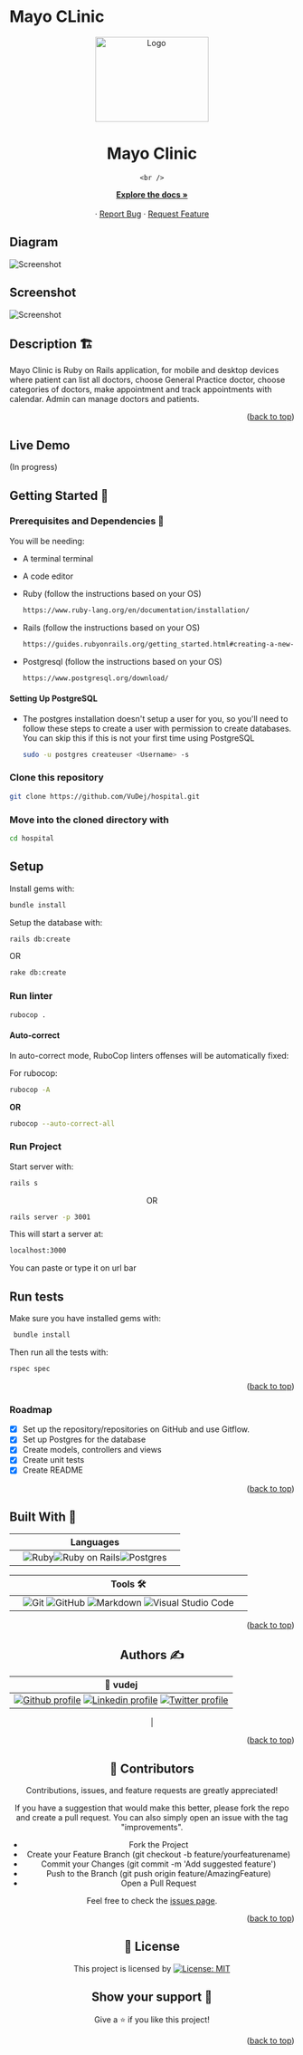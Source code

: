 # Mayo CLinic

<div id="top"></div>
<!-- PROJECT LOGO -->
<div align="center">
  <a href="https://github.com/VuDej/backend-rent">
    <img src="./app/assets/images/logo.png" alt="Logo" width="200" height="150">
  </a>

  <h1 align="center">Mayo Clinic</h1>

  <p align="center">
   
    <br />



  <a href="https://github.com/VuDej/hospital#readme"><strong>Explore the docs »</strong></a>
    <br />
    <br />
    ·
    <a href="https://github.com/VuDej/hospital/issues">Report Bug</a>
    ·
    <a href="https://github.com/VuDej/hospital/issues">Request Feature</a>
  </p>
</div>



## Diagram
![Screenshot](app/assets/images/screenshot1.jpg)
##  Screenshot
![Screenshot](app/assets/images/screenshot2.jpg)

## Description 🏗️
Mayo Clinic is Ruby on Rails application, for mobile and desktop devices where patient can list all doctors, choose General Practice doctor, choose categories of doctors, make appointment and track appointments with calendar.
Admin can manage doctors and patients.

<p align="right">(<a href="#top">back to top</a>)</p>

## Live Demo

(In progress)

## Getting Started 🏁

### Prerequisites and Dependencies 📜

You will be needing:

- A terminal terminal
- A code editor
- Ruby (follow the instructions based on your OS)
  ```bash
  https://www.ruby-lang.org/en/documentation/installation/
  ```
- Rails (follow the instructions based on your OS)
    ```bash
    https://guides.rubyonrails.org/getting_started.html#creating-a-new-rails-project-installing-rails
    ```

- Postgresql (follow the instructions based on your OS)
  ```bash
  https://www.postgresql.org/download/
  ```


#### Setting Up PostgreSQL

- The postgres installation doesn't setup a user for you, so you'll need to follow these steps to create a user with permission to create databases. You can skip this if this is not your first time using PostgreSQL

  ```bash
  sudo -u postgres createuser <Username> -s
  ```

### Clone this repository

```bash
git clone https://github.com/VuDej/hospital.git
```
### Move into the cloned directory with

  ```bash
  cd hospital
  ```

## Setup

Install gems with:

  ```bash
  bundle install
  ```

Setup the database with:
```bash
rails db:create
```
<div>OR</div>

```bash
rake db:create
```

### Run linter

```bash
rubocop .
```

#### Auto-correct

In auto-correct mode, RuboCop linters offenses will be automatically fixed:

For rubocop:
```bash
rubocop -A
```
 **<div>OR</div>**
```bash
rubocop --auto-correct-all
```

### Run Project

Start server with:

```bash
rails s
```
<div align="center">OR</div>

```bash
rails server -p 3001 
```
This will start a server at:
```bash
localhost:3000
```
You can paste or type it on url bar

## Run tests

Make sure you have installed gems with:

 ```bash
  bundle install
```
Then run all the tests with:

```bash
rspec spec
```

<p align="right">(<a href="#top">back to top</a>)</p>

<!-- ROADMAP -->
### Roadmap

- [x] Set up the repository/repositories on GitHub and use Gitflow.
- [x] Set up Postgres for the database
- [x] Create models, controllers and views
- [x] Create unit tests
- [x] Create README
  
<p align="right">(<a href="#top">back to top</a>)</p>

## Built With 🔨
<div align="center">

|| Languages ||
|-|-------------|-|
||![Ruby](https://img.shields.io/badge/-Ruby-000000?style=flat&logo=ruby&logoColor=red)![Ruby on Rails](https://img.shields.io/badge/-Ruby_on_Rails-000000?style=flat&logo=ruby-on-rails&logoColor=blue)![Postgres](https://img.shields.io/badge/postgres-%23316192.svg?style=for-the-badge&logo=postgresql&logoColor=white) 
<div align="center">

||Tools 🛠️||
|-|-------------|-|
||![Git](https://img.shields.io/badge/git-%23F05033.svg?style=for-the-badge&logo=git&logoColor=white)  ![GitHub](https://img.shields.io/badge/github-%23121011.svg?style=for-the-badge&logo=github&logoColor=white)   ![Markdown](https://img.shields.io/badge/markdown-%23000000.svg?style=for-the-badge&logo=markdown&logoColor=white)  ![Visual Studio Code](https://img.shields.io/badge/Visual%20Studio%20Code-0078d7.svg?style=for-the-badge&logo=visual-studio-code&logoColor=white)||
<p align="right">(<a href="#top">back to top</a>)</p>
</div>

## Authors ✍️
<div align="center">

| 👤 vudej  |
|---|
| <a target="_blank" href="https://github.com/VuDej"><img src="https://img.shields.io/badge/github-%23121011.svg?style=for-the-badge&logo=github&logoColor=white" alt="Github profile"></a>  <a target="_blank" href="https://www.linkedin.com/in/dejan-vujovic/"><img src="https://img.shields.io/badge/-LinkedIn-0077b5?style=for-the-badge&logo=LinkedIn&logoColor=white" alt="Linkedin profile"></a> <a target="_blank" href="https://twitter.com/DejanVuj"><img src="https://img.shields.io/badge/-Twitter-1DA1F2?style=for-the-badge&logo=Twitter&logoColor=white" alt="Twitter profile"></a>
|

</div>

<p align="right">(<a href="#top">back to top</a>)</p>


## 🤝 Contributors

Contributions, issues, and feature requests are greatly appreciated!

If you have a suggestion that would make this better, please fork the repo and create a pull request. You can also simply open an issue with the tag "improvements".

- Fork the Project
- Create your Feature Branch (git checkout -b feature/yourfeaturename)
- Commit your Changes (git commit -m 'Add suggested feature')
- Push to the Branch (git push origin feature/AmazingFeature)
- Open a Pull Request

Feel free to check the [issues page](https://github.com/VuDej/hospital).

<p align="right">(<a href="#top">back to top</a>)</p>

## 📝 License

This project is licensed by [![License: MIT](https://img.shields.io/badge/License-MIT-yellow.svg)](LICENSE)

## Show your support 💪
Give a ⭐️ if you like this project!

<p align="right">(<a href="#top">back to top</a>)</p>
